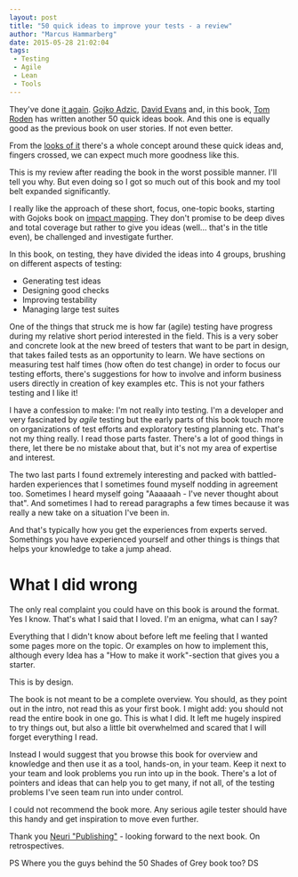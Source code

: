 ```yaml
---
layout: post
title: "50 quick ideas to improve your tests - a review"
author: "Marcus Hammarberg"
date: 2015-05-28 21:02:04
tags:
 - Testing
 - Agile
 - Lean
 - Tools
---
```


They've done [it again](/2014/12/-quick-ideas-on-user-stories.html). [Gojko Adzic](http://gojko.net), [David Evans](https://twitter.com/davidevans66) and, in this book, [Tom Roden](https://twitter.com/TommRoden) has written another 50 quick ideas book. And this one is equally good as the previous book on user stories. If not even better. 

From the [looks of it](http://www.50quickideas.com/) there's a whole concept around these quick ideas and, fingers crossed, we can expect much more goodness like this. 

This is my review after reading the book in the worst possible manner. I'll tell you why. But even doing so I got so much out of this book and my tool belt expanded significantly. 

<a name='more'></a>

I really like the approach of these short, focus, one-topic books, starting with Gojoks book on [impact mapping](http://www.impactmapping.org). They don't promise to be deep dives and total coverage but rather to give you ideas (well... that's in the title even), be challenged and investigate further. 

In this book, on testing, they have divided the ideas into 4 groups, brushing on different aspects of testing:

* Generating test ideas
* Designing good checks
* Improving testability
* Managing large test suites

One of the things that struck me is how far (agile) testing have progress during my relative short period interested in the field. This is a very sober and concrete look at the new breed of testers that want to be part in design, that takes failed tests as an opportunity to learn. We have sections on measuring test half times (how often do test change) in order to focus our testing efforts, there's suggestions for how to involve and inform business users directly in creation of key examples etc. This is not your fathers testing and I like it!

I have a confession to make: I'm not really into testing. I'm a developer and very fascinated by *agile* testing but the early parts of this book touch more on organizations of test efforts and exploratory testing planning etc. That's not my thing really. I read those parts faster. There's a lot of good things in there, let there be no mistake about that, but it's not my area of expertise and interest. 

The two last parts I found extremely interesting and packed with battled-harden experiences that I sometimes found myself nodding in agreement too. Sometimes I heard myself going "Aaaaaah - I've never thought about that". And sometimes I had to reread paragraphs a few times because it was really a new take on a situation I've been in.

And that's typically how you get the experiences from experts served. Somethings you have experienced yourself and other things is things that helps your knowledge to take a jump ahead.

# What I did wrong
The only real complaint you could have on this book is around the format. Yes I know. That's what I said that I loved. I'm an enigma, what can I say? 

Everything that I didn't know about before left me feeling that I wanted some pages more on the topic. Or examples on how to implement this, although every Idea has a "How to make it work"-section that gives you a starter.

This is by design. 

The book is not meant to be a complete overview. You should, as they point out in the intro, not read this as your first book. 
I might add: you should not read the entire book in one go. This is what I did. It left me hugely inspired to try things out, but also a little bit overwhelmed and scared that I will forget everything I read. 

Instead I would suggest that you browse this book for overview and knowledge and then use it as a tool, hands-on, in your team. Keep it next to your team and look problems you run into up in the book. There's a lot of pointers and ideas that can help you to get many, if not all, of the testing problems I've seen team run into under control. 

I could not recommend the book more. Any serious agile tester should have this handy and get inspiration to move even further. 

Thank you [Neuri "Publishing"](http://neuri.co.uk/) - looking forward to the next book. On retrospectives. 

PS
Where you the guys behind the 50 Shades of Grey book too?
DS